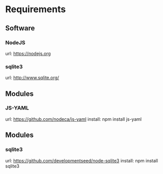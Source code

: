 # Requirements
## Software
### NodeJS
url: https://nodejs.org

### sqlite3
url: http://www.sqlite.org/

## Modules
### JS-YAML
url: https://github.com/nodeca/js-yaml
install: npm install js-yaml

## Modules
### sqlite3
url: https://github.com/developmentseed/node-sqlite3
install: npm install sqlite3